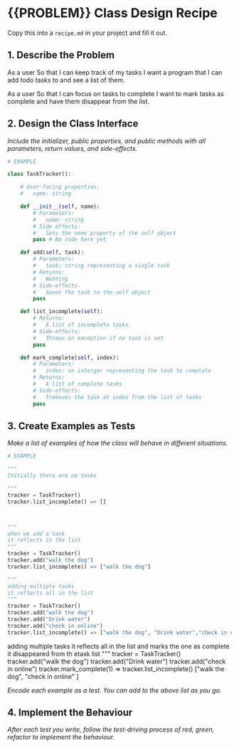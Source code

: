 # {{PROBLEM}} Class Design Recipe

Copy this into a `recipe.md` in your project and fill it out.

## 1. Describe the Problem

As a user
So that I can keep track of my tasks
I want a program that I can add todo tasks to and see a list of them.

As a user
So that I can focus on tasks to complete
I want to mark tasks as complete and have them disappear from the list.


## 2. Design the Class Interface

_Include the initializer, public properties, and public methods with all parameters, return values, and side-effects._

```python
# EXAMPLE

class TaskTracker():

    # User-facing properties:
    #   name: string

    def __init__(self, name):
        # Parameters:
        #   name: string
        # Side effects:
        #   Sets the name property of the self object
        pass # No code here yet

    def add(self, task):
        # Parameters:
        #   task: string representing a single task
        # Returns:
        #   Nothing
        # Side-effects
        #   Saves the task to the self object
        pass 

    def list_incomplete(self):
        # Returns:
        #   A list of incomplete tasks
        # Side-effects:
        #   Throws an exception if no task is set
        pass 

    def mark_complete(self, index):
        # Parameters:
        #   index: an interger representing the task to complete
        # Returns:
        #   A list of complete tasks
        # Side-effects:
        #   Tremoves the task at index from the list of tasks 
        pass 
```

## 3. Create Examples as Tests

_Make a list of examples of how the class will behave in different situations._

``` python
# EXAMPLE

"""
Initially there are no tasks 

"""
tracker = TaskTracker()
tracker.list_incomplete() => []



"""
when we add a task
it reflects in the list 
"""
tracker = TaskTracker()
tracker.add("walk the dog")
tracker.list_incomplete() => ["walk the dog"]

"""
adding multiple tasks
it reflects all in the list 
"""
tracker = TaskTracker()
tracker.add("walk the dog")
tracker.add("Drink water")
tracker.add("check in online")
tracker.list_incomplete() => ["walk the dog", "Drink water","check in online" ]

```
adding multiple tasks
it reflects all in the list and marks the one as complete
it disappeared from th etask list 
"""
tracker = TaskTracker()
tracker.add("walk the dog")
tracker.add("Drink water")
tracker.add("check in online")
tracker.mark_complete(1) => 
tracker.list_incomplete()
["walk the dog", "check in online" ]

_Encode each example as a test. You can add to the above list as you go._

## 4. Implement the Behaviour

_After each test you write, follow the test-driving process of red, green, refactor to implement the behaviour._
